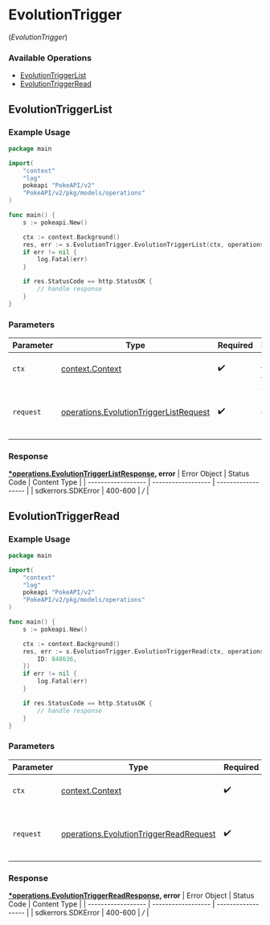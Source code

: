 # EvolutionTrigger
(*EvolutionTrigger*)

### Available Operations

* [EvolutionTriggerList](#evolutiontriggerlist)
* [EvolutionTriggerRead](#evolutiontriggerread)

## EvolutionTriggerList

### Example Usage

```go
package main

import(
	"context"
	"log"
	pokeapi "PokeAPI/v2"
	"PokeAPI/v2/pkg/models/operations"
)

func main() {
    s := pokeapi.New()

    ctx := context.Background()
    res, err := s.EvolutionTrigger.EvolutionTriggerList(ctx, operations.EvolutionTriggerListRequest{})
    if err != nil {
        log.Fatal(err)
    }

    if res.StatusCode == http.StatusOK {
        // handle response
    }
}
```

### Parameters

| Parameter                                                                                            | Type                                                                                                 | Required                                                                                             | Description                                                                                          |
| ---------------------------------------------------------------------------------------------------- | ---------------------------------------------------------------------------------------------------- | ---------------------------------------------------------------------------------------------------- | ---------------------------------------------------------------------------------------------------- |
| `ctx`                                                                                                | [context.Context](https://pkg.go.dev/context#Context)                                                | :heavy_check_mark:                                                                                   | The context to use for the request.                                                                  |
| `request`                                                                                            | [operations.EvolutionTriggerListRequest](../../pkg/models/operations/evolutiontriggerlistrequest.md) | :heavy_check_mark:                                                                                   | The request object to use for the request.                                                           |


### Response

**[*operations.EvolutionTriggerListResponse](../../pkg/models/operations/evolutiontriggerlistresponse.md), error**
| Error Object       | Status Code        | Content Type       |
| ------------------ | ------------------ | ------------------ |
| sdkerrors.SDKError | 400-600            | */*                |

## EvolutionTriggerRead

### Example Usage

```go
package main

import(
	"context"
	"log"
	pokeapi "PokeAPI/v2"
	"PokeAPI/v2/pkg/models/operations"
)

func main() {
    s := pokeapi.New()

    ctx := context.Background()
    res, err := s.EvolutionTrigger.EvolutionTriggerRead(ctx, operations.EvolutionTriggerReadRequest{
        ID: 848636,
    })
    if err != nil {
        log.Fatal(err)
    }

    if res.StatusCode == http.StatusOK {
        // handle response
    }
}
```

### Parameters

| Parameter                                                                                            | Type                                                                                                 | Required                                                                                             | Description                                                                                          |
| ---------------------------------------------------------------------------------------------------- | ---------------------------------------------------------------------------------------------------- | ---------------------------------------------------------------------------------------------------- | ---------------------------------------------------------------------------------------------------- |
| `ctx`                                                                                                | [context.Context](https://pkg.go.dev/context#Context)                                                | :heavy_check_mark:                                                                                   | The context to use for the request.                                                                  |
| `request`                                                                                            | [operations.EvolutionTriggerReadRequest](../../pkg/models/operations/evolutiontriggerreadrequest.md) | :heavy_check_mark:                                                                                   | The request object to use for the request.                                                           |


### Response

**[*operations.EvolutionTriggerReadResponse](../../pkg/models/operations/evolutiontriggerreadresponse.md), error**
| Error Object       | Status Code        | Content Type       |
| ------------------ | ------------------ | ------------------ |
| sdkerrors.SDKError | 400-600            | */*                |
